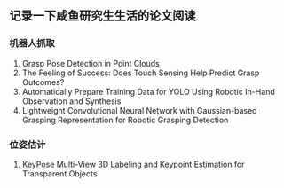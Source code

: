 ## 记录一下咸鱼研究生生活的论文阅读

### 机器人抓取
1. Grasp Pose Detection in Point Clouds
2. The Feeling of Success: Does Touch Sensing Help Predict Grasp Outcomes?
3. Automatically Prepare Training Data for YOLO Using Robotic In-Hand Observation and Synthesis
4. Lightweight Convolutional Neural Network with Gaussian-based Grasping Representation for Robotic Grasping Detection
### 位姿估计
1. KeyPose Multi-View 3D Labeling and Keypoint Estimation for Transparent Objects